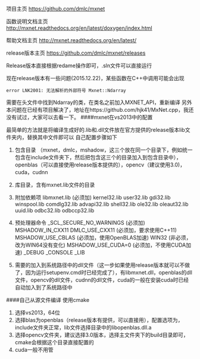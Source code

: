 项目主页 https://github.com/dmlc/mxnet 

函数说明文档主页 http://mxnet.readthedocs.org/en/latest/doxygen/index.html 

帮助文档主页 http://mxnet.readthedocs.org/en/latest/

release版本主页 https://github.com/dmlc/mxnet/releases

Release版本直接根据redame操作即可，.sln文件可以直接运行

现在release版本有一些问题(2015.12.22)，某些函数在C++中调用可能会出现
```
error LNK2001: 无法解析的外部符号 Mxnet::Ndarray
```

需要在头文件中找到Ndarray的类，在类名之前加入MXNET_API，重新编译
另外本问题在已经有项目解决了，地址在https://github.com/hjk41/MxNet.cpp，我还没有试过，大家可以去看一下。
####mxnet在vs2013中的配置

最简单的方法就是将编译生成好的.lib和.dll文件放在官方提供的release版本lib文件夹内，替换其中文件即可以
自己配置步骤如下

1. 包含目录
（mxnet，dmlc，mshadow，这三个放在同一个目录下，例如统一包含在include文件夹下，然后把包含这三个的目录加入到包含目录中），openblas（可以直接使用release版本提供的），opencv（建议使用3.0)，cuda，cudnn

2. 库目录，含有mxnet.lib文件的目录
3. 附加依赖项
 libmxnet.lib (必须加)
 kernel32.lib
 user32.lib
 gdi32.lib
 winspool.lib
 comdlg32.lib
 advapi32.lib
 shell32.lib
 ole32.lib
 oleaut32.lib
 uuid.lib
 odbc32.lib
 odbccp32.lib

4. 预处理器命令
 _SCL_SECURE_NO_WARNINGS (必须加)
 MSHADOW_IN_CXX11
 DMLC_USE_CXX11  (必须加，要求使用C++11)
 MSHADOW_USE_CBLAS (必须加，使用OpenBLAS加速)
 WIN32 (非必须，改为WIN64没有变化)
 MSHADOW_USE_CUDA=0 (必须加，不使用CUDA加速)
 _DEBUG
 _CONSOLE
 _LIB

5. 需要的加入到系统路径中的dll文件（这一步如果使用release版本就可以不做了，因为运行setupenv.cmd时已经完成了），有libmxnet.dll，openblas的dll文件，opencv的dll文件，cudnn的dll文件，cuda的一般在安装cuda时已经自动加入到了系统路径中

####自己从源文件编译
使用cmake

1. 选择vs2013，64位
2. 选择blas为openblas（release版本有提供，可以直接用），配置选项为，include文件夹正常，lib文件选择目录中的libopenblas.dll.a
3. 选择opencv文件夹，建议选择3.0版本，选择主文件夹下的build目录即可，cmake会根据这个目录直接配置的
4. cuda一般不用管


